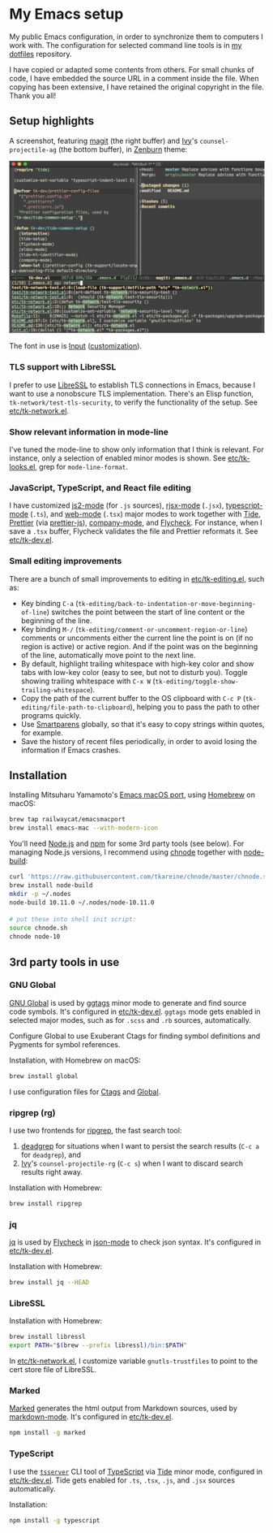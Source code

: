 # My Emacs setup

My public Emacs configuration, in order to synchronize them to computers
I work with. The configuration for selected command line tools is in [my
dotfiles] repository.

I have copied or adapted some contents from others. For small chunks of
code, I have embedded the source URL in a comment inside the file. When
copying has been extensive, I have retained the original copyright in
the file. Thank you all!

## Setup highlights

A screenshot, featuring [magit] (the right buffer) and [Ivy]'s
`counsel-projectile-ag` (the bottom buffer), in [Zenburn] theme:

<img src="https://github.com/tkareine/emacs.d/raw/master/images/setup-showcase.png" title="Setup showcase" alt="Setup showcase" width="864">

The font in use is [Input][Input font]
([customization](https://input.fontbureau.com/download/index.html?size=14&language=python&theme=solarized-dark&family=InputMono&width=300&weight=400&line-height=1.1&a=ss&g=ss&i=serifs_round&l=serifs_round&zero=0&asterisk=height&braces=straight&preset=consolas&customize=please)).

### TLS support with LibreSSL

I prefer to use [LibreSSL] to establish TLS connections in Emacs,
because I want to use a nonobscure TLS implementation. There's an Elisp
function, `tk-network/test-tls-security`, to verify the functionality of
the setup. See [etc/tk-network.el].

### Show relevant information in mode-line

I've tuned the mode-line to show only information that I think is
relevant. For instance, only a selection of enabled minor modes is
shown. See [etc/tk-looks.el], grep for `mode-line-format`.

### JavaScript, TypeScript, and React file editing

I have customized [js2-mode] (for `.js` sources), [rjsx-mode] (`.jsx`),
[typescript-mode] (`.ts`), and [web-mode] (`.tsx`) major modes to work
together with [Tide], [Prettier] (via [prettier-js]), [company-mode],
and [Flycheck]. For instance, when I save a `.tsx` buffer, Flycheck
validates the file and Prettier reformats it. See [etc/tk-dev.el].

### Small editing improvements

There are a bunch of small improvements to editing in
[etc/tk-editing.el], such as:

* Key binding `C-a`
  (`tk-editing/back-to-indentation-or-move-beginning-of-line`) switches
  the point between the start of line content or the beginning of the
  line.
* Key binding `M-/` (`tk-editing/comment-or-uncomment-region-or-line`)
  comments or uncomments either the current line the point is on (if no
  region is active) or active region. And if the point was on the
  beginning of the line, automatically move point to the next line.
* By default, highlight trailing whitespace with high-key color and show
  tabs with low-key color (easy to see, but not to disturb you). Toggle
  showing trailing whitespace with `C-x W`
  (`tk-editing/toggle-show-trailing-whitespace`).
* Copy the path of the current buffer to the OS clipboard with `C-c P`
  (`tk-editing/file-path-to-clipboard`), helping you to pass the path to
  other programs quickly.
* Use [Smartparens] globally, so that it's easy to copy strings within
  quotes, for example.
* Save the history of recent files periodically, in order to avoid
  losing the information if Emacs crashes.

## Installation

Installing Mitsuharu Yamamoto's [Emacs macOS port], using [Homebrew] on
macOS:

``` bash
brew tap railwaycat/emacsmacport
brew install emacs-mac --with-modern-icon
```

You'll need [Node.js] and [npm] for some 3rd party tools (see
below). For managing Node.js versions, I recommend using [chnode]
together with [node-build]:

``` bash
curl 'https://raw.githubusercontent.com/tkareine/chnode/master/chnode.sh' > chnode.sh
brew install node-build
mkdir -p ~/.nodes
node-build 10.11.0 ~/.nodes/node-10.11.0

# put these into shell init script:
source chnode.sh
chnode node-10
```

## 3rd party tools in use

### GNU Global

[GNU Global] is used by [ggtags] minor mode to generate and find source
code symbols. It's configured in [etc/tk-dev.el]. `ggtags` mode gets
enabled in selected major modes, such as for `.scss` and `.rb` sources,
automatically.

Configure Global to use Exuberant Ctags for finding symbol definitions
and Pygments for symbol references.

Installation, with Homebrew on macOS:

``` bash
brew install global
```

I use configuration files for [Ctags][conf-ctags] and
[Global][conf-globalrc].

### ripgrep (rg)

I use two frontends for [ripgrep], the fast search tool:

1. [deadgrep] for situations when I want to persist the search results
   (`C-c a` for `deadgrep`), and
2. [Ivy]'s `counsel-projectile-rg` (`C-c s`) when I want to discard
   search results right away.

Installation with Homebrew:

``` bash
brew install ripgrep
```

### jq

[jq] is used by [Flycheck] in [json-mode] to check json syntax. It's
configured in [etc/tk-dev.el].

Installation with Homebrew:

``` bash
brew install jq --HEAD
```

### LibreSSL

Installation with Homebrew:

``` bash
brew install libressl
export PATH="$(brew --prefix libressl)/bin:$PATH"
```

In [etc/tk-network.el], I customize variable `gnutls-trustfiles` to
point to the cert store file of LibreSSL.

### Marked

[Marked] generates the html output from Markdown sources, used by
[markdown-mode]. It's configured in [etc/tk-dev.el].

``` bash
npm install -g marked
```

### TypeScript

I use the [`tsserver`][tsserver] CLI tool of [TypeScript] via [Tide]
minor mode, configured in [etc/tk-dev.el]. Tide gets enabled for `.ts`,
`.tsx`, `.js`, and `.jsx` sources automatically.

Installation:

``` bash
npm install -g typescript
```

[Emacs macOS port]: https://bitbucket.org/mituharu/emacs-mac/src/master/
[Flycheck]: https://www.flycheck.org/
[GNU Global]: https://www.gnu.org/software/global/
[Homebrew]: https://brew.sh/
[Input font]: http://input.fontbureau.com/
[Ivy]: https://github.com/abo-abo/swiper
[LibreSSL]: https://www.libressl.org/
[Marked]: https://github.com/markedjs/marked
[Node.js]: https://nodejs.org/
[Prettier]: https://prettier.io/
[Smartparens]: https://github.com/Fuco1/smartparens
[Tide]: https://github.com/ananthakumaran/tide
[TypeScript]: https://github.com/Microsoft/TypeScript
[Zenburn]: https://github.com/bbatsov/zenburn-emacs
[chnode]: https://github.com/tkareine/chnode
[company-mode]: https://company-mode.github.io/
[conf-ctags]: https://github.com/tkareine/dotfiles/blob/master/.ctags
[conf-globalrc]: https://github.com/tkareine/dotfiles/blob/master/.globalrc
[deadgrep]: https://github.com/Wilfred/deadgrep
[etc/tk-dev.el]: etc/tk-dev.el
[etc/tk-editing.el]: etc/tk-editing.el
[etc/tk-looks.el]: etc/tk-looks.el
[etc/tk-network.el]: etc/tk-network.el
[etc/tk-packages.el]: etc/tk-packages.el
[ggtags]: https://github.com/leoliu/ggtags
[jq]: https://stedolan.github.io/jq/
[js2-mode]: https://github.com/mooz/js2-mode
[json-mode]: https://github.com/joshwnj/json-mode
[magit]: https://magit.vc/
[markdown-mode]: https://jblevins.org/projects/markdown-mode/
[my dotfiles]: https://github.com/tkareine/dotfiles/
[node-build]: https://github.com/nodenv/node-build
[npm]: https://www.npmjs.com/
[prettier-js]: https://github.com/prettier/prettier-emacs
[ripgrep]: https://github.com/BurntSushi/ripgrep
[rjsx-mode]: https://github.com/felipeochoa/rjsx-mode
[tsserver]: https://github.com/Microsoft/TypeScript/wiki/Standalone-Server-%28tsserver%29
[typescript-mode]: https://github.com/emacs-typescript/typescript.el
[web-mode]: http://web-mode.org/
